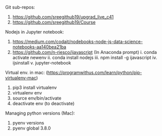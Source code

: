 Git sub-repos:
1. https://github.com/sreegithub19/upgrad_live_c41
2. https://github.com/sreegithub19/Course


Nodejs in Jupyter notebook:
1. https://medium.com/codait/nodebooks-node-js-data-science-notebooks-aa140bea21ba
2. https://github.com/n-riesco/ijavascript
    (In Anaconda prompt) 
    i. conda activate newenv
    ii. conda install nodejs
    iii. npm install -g ijavascript
    iv. ijsinstall
    v. jupyter-notebook



Virtual env. in mac: (https://programwithus.com/learn/python/pip-virtualenv-mac)
1. pip3 install virtualenv 
2. virtualenv env
3. source env/bin/activate   
4. deactivate env   (to deactivate)

Managing python versions (Mac):
1. pyenv versions
2. pyenv global 3.8.0
